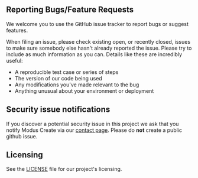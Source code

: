 ## Reporting Bugs/Feature Requests
We welcome you to use the GitHub issue tracker to report bugs or suggest features.

When filing an issue, please check existing open, or recently closed, issues to make sure somebody else hasn't already
reported the issue. Please try to include as much information as you can. Details like these are incredibly useful:

* A reproducible test case or series of steps
* The version of our code being used
* Any modifications you've made relevant to the bug
* Anything unusual about your environment or deployment


## Security issue notifications
If you discover a potential security issue in this project we ask that you notify Modus Create via our [contact page](https://moduscreate.com/contact/). Please do **not** create a public github issue.


## Licensing
See the [LICENSE](LICENSE) file for our project's licensing.
